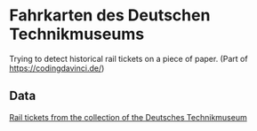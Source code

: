 # Fahrkarten des Deutschen Technikmuseums

Trying to detect historical rail tickets on a piece of paper. (Part of https://codingdavinci.de/)

## Data

[Rail tickets from the collection of the Deutsches Technikmuseum](https://commons.wikimedia.org/wiki/Category:Rail_tickets_from_the_collection_of_the_Deutsches_Technikmuseum)
